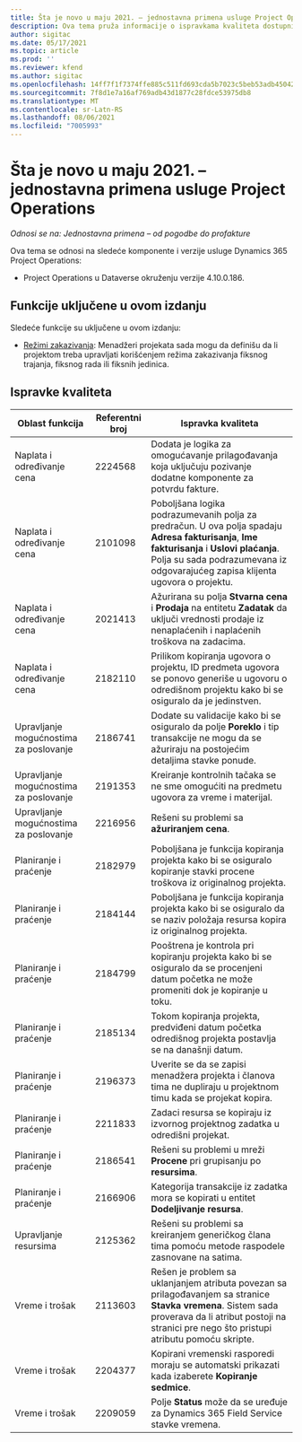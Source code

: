 ```yaml
---
title: Šta je novo u maju 2021. – jednostavna primena usluge Project Operations
description: Ova tema pruža informacije o ispravkama kvaliteta dostupnim u jednostavnoj primeni izdanja Project Operations za maj 2021. godine.
author: sigitac
ms.date: 05/17/2021
ms.topic: article
ms.prod: ''
ms.reviewer: kfend
ms.author: sigitac
ms.openlocfilehash: 14ff7f1f7374ffe885c511fd693cda5b7023c5beb53adb45042ddda1e932c93d
ms.sourcegitcommit: 7f8d1e7a16af769adb43d1877c28fdce53975db8
ms.translationtype: MT
ms.contentlocale: sr-Latn-RS
ms.lasthandoff: 08/06/2021
ms.locfileid: "7005993"
---
```

# <a name="whats-new-may-2021---project-operations-lite-deployment"></a>Šta je novo u maju 2021. – jednostavna primena usluge Project Operations

_Odnosi se na: Jednostavna primena – od pogodbe do profakture_

Ova tema se odnosi na sledeće komponente i verzije usluge Dynamics 365 Project Operations:

   - Project Operations u Dataverse okruženju verzije 4.10.0.186.

## <a name="features-included-in-this-release"></a>Funkcije uključene u ovom izdanju

Sledeće funkcije su uključene u ovom izdanju:

- [Režimi zakazivanja](../../project-management/scheduling-modes.md): Menadžeri projekata sada mogu da definišu da li projektom treba upravljati korišćenjem režima zakazivanja fiksnog trajanja, fiksnog rada ili fiksnih jedinica.

## <a name="quality-updates"></a>Ispravke kvaliteta

| **Oblast funkcija** | **Referentni broj** | **Ispravka kvaliteta** |
| --- | --- | --- |
| Naplata i određivanje cena | 2224568 | Dodata je logika za omogućavanje prilagođavanja koja uključuju pozivanje dodatne komponente za potvrdu fakture. |
| Naplata i određivanje cena | 2101098 | Poboljšana logika podrazumevanih polja za predračun. U ova polja spadaju **Adresa fakturisanja**, **Ime fakturisanja** i **Uslovi plaćanja**. Polja su sada podrazumevana iz odgovarajućeg zapisa klijenta ugovora o projektu. |
| Naplata i određivanje cena | 2021413 | Ažurirana su polja **Stvarna cena** i **Prodaja** na entitetu **Zadatak** da uključi vrednosti prodaje iz nenaplaćenih i naplaćenih troškova na zadacima. |
| Naplata i određivanje cena | 2182110 | Prilikom kopiranja ugovora o projektu, ID predmeta ugovora se ponovo generiše u ugovoru o odredišnom projektu kako bi se osiguralo da je jedinstven. |
| Upravljanje mogućnostima za poslovanje | 2186741 | Dodate su validacije kako bi se osiguralo da polje **Poreklo** i tip transakcije ne mogu da se ažuriraju na postojećim detaljima stavke ponude. |
| Upravljanje mogućnostima za poslovanje | 2191353 | Kreiranje kontrolnih tačaka se ne sme omogućiti na predmetu ugovora za vreme i materijal. |
| Upravljanje mogućnostima za poslovanje | 2216956 | Rešeni su problemi sa **ažuriranjem cena**. |
| Planiranje i praćenje | 2182979 | Poboljšana je funkcija kopiranja projekta kako bi se osiguralo kopiranje stavki procene troškova iz originalnog projekta. |
| Planiranje i praćenje | 2184144 | Poboljšana je funkcija kopiranja projekta kako bi se osiguralo da se naziv položaja resursa kopira iz originalnog projekta. |
| Planiranje i praćenje | 2184799 | Pooštrena je kontrola pri kopiranju projekta kako bi se osiguralo da se procenjeni datum početka ne može promeniti dok je kopiranje u toku. |
| Planiranje i praćenje | 2185134 | Tokom kopiranja projekta, predviđeni datum početka odredišnog projekta postavlja se na današnji datum. |
| Planiranje i praćenje | 2196373 | Uverite se da se zapisi menadžera projekta i članova tima ne dupliraju u projektnom timu kada se projekat kopira. |
| Planiranje i praćenje | 2211833 | Zadaci resursa se kopiraju iz izvornog projektnog zadatka u odredišni projekat. |
| Planiranje i praćenje | 2186541 | Rešeni su problemi u mreži **Procene** pri grupisanju po **resursima**. |
| Planiranje i praćenje | 2166906 | Kategorija transakcije iz zadatka mora se kopirati u entitet **Dodeljivanje resursa**. |
| Upravljanje resursima | 2125362 | Rešeni su problemi sa kreiranjem generičkog člana tima pomoću metode raspodele zasnovane na satima. |
| Vreme i trošak | 2113603 | Rešen je problem sa uklanjanjem atributa povezan sa prilagođavanjem sa stranice **Stavka vremena**. Sistem sada proverava da li atribut postoji na stranici pre nego što pristupi atributu pomoću skripte. |
| Vreme i trošak | 2204377 | Kopirani vremenski rasporedi moraju se automatski prikazati kada izaberete **Kopiranje sedmice**. |
| Vreme i trošak | 2209059 | Polje **Status** može da se uređuje za Dynamics 365 Field Service stavke vremena. |
